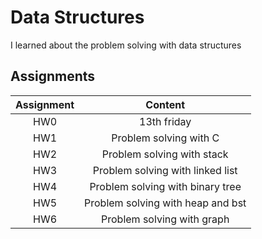 # Data Structures

I learned about the problem solving with data structures

## Assignments

| Assignment |              Content              |
| :--------: | :-------------------------------: |
|    HW0     |            13th friday            |
|    HW1     |      Problem solving with C       |
|    HW2     |    Problem solving with stack     |
|    HW3     | Problem solving with linked list  |
|    HW4     | Problem solving with binary tree  |
|    HW5     | Problem solving with heap and bst |
|    HW6     |    Problem solving with graph     |
